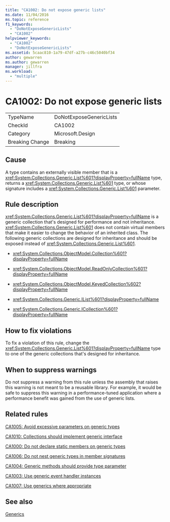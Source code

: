 ```yaml
---
title: "CA1002: Do not expose generic lists"
ms.date: 11/04/2016
ms.topic: reference
f1_keywords:
  - "DoNotExposeGenericLists"
  - "CA1002"
helpviewer_keywords:
  - "CA1002"
  - "DoNotExposeGenericLists"
ms.assetid: 5caac810-1a79-47df-a27b-c46c5040bf34
author: gewarren
ms.author: gewarren
manager: jillfra
ms.workload:
  - "multiple"
---
```

# CA1002: Do not expose generic lists

|||
|-|-|
|TypeName|DoNotExposeGenericLists|
|CheckId|CA1002|
|Category|Microsoft.Design|
|Breaking Change|Breaking|

## Cause

A type contains an externally visible member that is a <xref:System.Collections.Generic.List%601?displayProperty=fullName> type, returns a <xref:System.Collections.Generic.List%601> type, or whose signature includes a <xref:System.Collections.Generic.List%601> parameter.

## Rule description

<xref:System.Collections.Generic.List%601?displayProperty=fullName> is a generic collection that's designed for performance and not inheritance. <xref:System.Collections.Generic.List%601> does not contain virtual members that make it easier to change the behavior of an inherited class. The following generic collections are designed for inheritance and should be exposed instead of <xref:System.Collections.Generic.List%601>.

- <xref:System.Collections.ObjectModel.Collection%601?displayProperty=fullName>

- <xref:System.Collections.ObjectModel.ReadOnlyCollection%601?displayProperty=fullName>

- <xref:System.Collections.ObjectModel.KeyedCollection%602?displayProperty=fullName>

- <xref:System.Collections.Generic.IList%601?displayProperty=fullName>

- <xref:System.Collections.Generic.ICollection%601?displayProperty=fullName>

## How to fix violations

To fix a violation of this rule, change the <xref:System.Collections.Generic.List%601?displayProperty=fullName> type to one of the generic collections that's designed for inheritance.

## When to suppress warnings

Do not suppress a warning from this rule unless the assembly that raises this warning is not meant to be a reusable library. For example, it would be safe to suppress this warning in a performance-tuned application where a performance benefit was gained from the use of generic lists.

## Related rules

[CA1005: Avoid excessive parameters on generic types](../code-quality/ca1005-avoid-excessive-parameters-on-generic-types.md)

[CA1010: Collections should implement generic interface](../code-quality/ca1010-collections-should-implement-generic-interface.md)

[CA1000: Do not declare static members on generic types](../code-quality/ca1000-do-not-declare-static-members-on-generic-types.md)

[CA1006: Do not nest generic types in member signatures](../code-quality/ca1006-do-not-nest-generic-types-in-member-signatures.md)

[CA1004: Generic methods should provide type parameter](../code-quality/ca1004-generic-methods-should-provide-type-parameter.md)

[CA1003: Use generic event handler instances](../code-quality/ca1003-use-generic-event-handler-instances.md)

[CA1007: Use generics where appropriate](../code-quality/ca1007-use-generics-where-appropriate.md)

## See also

[Generics](/dotnet/csharp/programming-guide/generics/index)
